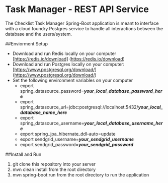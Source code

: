 Task Manager - REST API Service
====================
The Checklist Task Manager Spring-Boot application is meant to interface with a cloud foundry Postgres service to handle all interactions between the database and the users/system. 


##Enviorment Setup

* Download and run Redis locally on your computer [https://redis.io/download] (https://redis.io/download)
* Download and run Postgres locally on your computer: [https://www.postgresql.org/download/] (https://www.postgresql.org/download/)
* Set the following environment variables on your computer 
    * export spring_datasource_password=__*your_local_database_password_here*__
    * export spring_datasource_url=jdbc:postgresql://localhost:5432/__*your_local_database_name_here*__
    * export spring_datasource_username=__*your_local_database_username_here*__
    * export spring_jpa_hibernate_ddl-auto=update
    * export sendgrid_username=__*your_sendgrid_username*__
    * export sendgrid_password=__*your_sendgrid_password*__

##Install and Run

1. git clone this repository into your server
1. mvn clean install from the root directory
1. mvn spring-boot:run from the root directory to run the application






	
	
	
